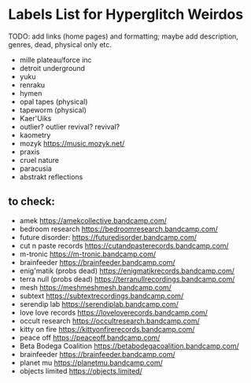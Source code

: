 # Labels List for Hyperglitch Weirdos

TODO: add links (home pages) and formatting; maybe add description, genres, dead, physical only etc.

- mille plateau/force inc
- detroit underground
- yuku
- renraku
- hymen
- opal tapes (physical)
- tapeworm (physical)
- Kaer'Uiks
- outlier? outlier revival? revival?
- kaometry
- mozyk https://music.mozyk.net/
- praxis
- cruel nature
- paracusia
- abstrakt reflections

## to check:
- amek https://amekcollective.bandcamp.com/
- bedroom research https://bedroomresearch.bandcamp.com/
- future disorder: https://futuredisorder.bandcamp.com/
- cut n paste records https://cutandpasterecords.bandcamp.com/
- m-tronic https://m-tronic.bandcamp.com/
- brainfeeder https://brainfeeder.bandcamp.com/
- enig'matik (probs dead) https://enigmatikrecords.bandcamp.com/
- terra null (probs dead) https://terranullrecordings.bandcamp.com/
- mesh https://meshmeshmesh.bandcamp.com/
- subtext https://subtextrecordings.bandcamp.com/
- serendip lab https://serendiplab.bandcamp.com/
- love love records https://loveloverecords.bandcamp.com/
- occult research https://occultresearch.bandcamp.com/
- kitty on fire https://kittyonfirerecords.bandcamp.com/
- peace off https://peaceoff.bandcamp.com/
- Beta Bodega Coalition https://betabodegacoalition.bandcamp.com/
- brainfeeder https://brainfeeder.bandcamp.com/
- planet mu https://planetmu.bandcamp.com/
- objects limited https://objects.limited/
